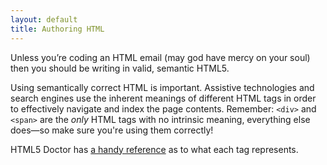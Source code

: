 ```yaml
---
layout: default
title: Authoring HTML
---
```


Unless you’re coding an HTML email (may god have mercy on your soul) then you should be writing in valid, semantic HTML5. 

Using semantically correct HTML is important. Assistive technologies and search engines use the inherent meanings of different HTML tags in order to effectively navigate and index the page contents. Remember: `<div>` and `<span>` are the *only* HTML tags with no intrinsic meaning, everything else does—so make sure you're using them correctly! 

HTML5 Doctor has [a handy reference](http://html5doctor.com/element-index/) as to what each tag represents. 
